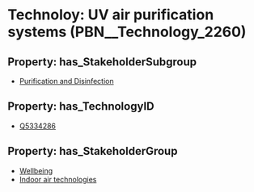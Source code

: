 # Technoloy: __UV air purification systems__ (PBN__Technology_2260)

## Property: has_StakeholderSubgroup

* [Purification and Disinfection](PBN__TechSubgroup_88)

## Property: has_TechnologyID

* [Q5334286](Q5334286)

## Property: has_StakeholderGroup

* [Wellbeing](PBN__TechGroup_2)
* [Indoor air technologies](PBN__TechGroup_13)

